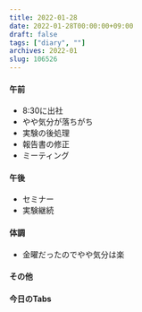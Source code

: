 ```yaml
---
title: 2022-01-28
date: 2022-01-28T00:00:00+09:00
draft: false
tags: ["diary", ""]
archives: 2022-01
slug: 106526
---
```

#### 午前
- 8:30に出社
- やや気分が落ちがち
- 実験の後処理
- 報告書の修正
- ミーティング
#### 午後
- セミナー
- 実験継続
#### 体調
- 金曜だったのでやや気分は楽
#### その他
#### 今日のTabs